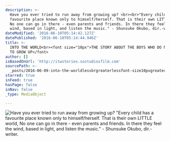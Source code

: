 ```yaml
---
description: >-
  Have you ever tried to run away from growing up? <br><br>"Every child has a
  favourite place known only to himself/herself. That is their own LITTLE world,
  No one can go in there - even parents and friends. In there they feel the
  wind, based in light, and listen the music." - Shunsuke Okubo, dir.-writer.
dateModified: '2016-06-10T05:14:42.127Z'
datePublished: '2016-06-10T05:14:44.946Z'
title: >-
  INTO THE WORLD<br><font size="10px">THE STORY ABOUT THE BOYS WHO DO NOT WANT
  TO GROW UP</font>
author: []
isBasedOnUrl: 'http://itwstories.sostudiosfilm.com'
sourcePath: >-
  _posts/2016-06-09-into-the-worldlessbrgreaterlessfont-size10pxgreaterthe-story-about-the-boys.md
starred: true
inFeed: true
hasPage: false
inNav: false
_type: MediaObject

---
```

![Have you ever tried to run away from growing up? <br><br>"Every child has a favourite place known only to himself/herself. That is their own LITTLE world, No one can go in there - even parents and friends. In there they feel the wind, based in light, and listen the music." - Shunsuke Okubo, dir.-writer.](https://the-grid-user-content.s3-us-west-2.amazonaws.com/99db2d44-9164-425a-a20b-11d3e93e8d11.jpg)